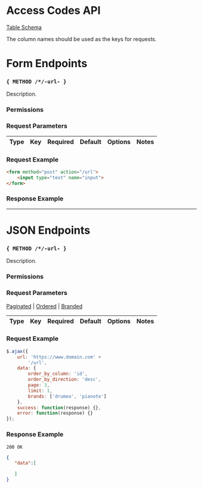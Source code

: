 # Access Codes API

[Table Schema](../schema/table-schema.md#anchor)

The column names should be used as the keys for requests.

# Form Endpoints
### `{ METHOD /*/-url- }`

Description.

### Permissions

### Request Parameters

|Type|Key|Required|Default|Options|Notes|
|----|---|--------|-------|-------|-----|

### Request Example

```html
<form method="post" action="/url">
    <input type="text" name="input">
</form>
```

### Response Example

------------------------------------------------------------------------------------------------------------------------

# JSON Endpoints

### `{ METHOD /*/-url- }`

Description.

### Permissions

### Request Parameters

[Paginated](request_pagination_parameters.md) | [Ordered](request_ordering_parameters.md) | [Branded](request_brand_filtering_parameters.md)
<br>

|Type|Key|Required|Default|Options|Notes|
|----|---|--------|-------|-------|-----|

### Request Example

```js   
$.ajax({
    url: 'https://www.domain.com' +
        '/url',
    data: {
        order_by_column: 'id', 
        order_by_direction: 'desc', 
        page: 3, 
        limit: 1, 
        brands: ['drumeo', 'pianote']
    }, 
    success: function(response) {},
    error: function(response) {}
});
```

### Response Example

```200 OK```

```json
{
   "data":[

   ]
}
```

<!--- -------------------------------------------------------------------------------------------------------------- -->